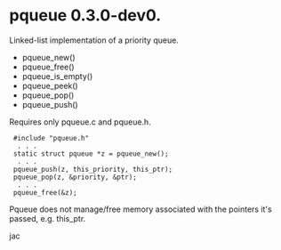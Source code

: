 # pqueue 0.3.0-dev0.

Linked-list implementation of a priority queue.

*   pqueue\_new()
*   pqueue\_free()
*   pqueue\_is\_empty()
*   pqueue\_peek()
*   pqueue\_pop()
*   pqueue\_push()

Requires only pqueue.c and pqueue.h.

     #include "pqueue.h"
      . . .
     static struct pqueue *z = pqueue_new();
      . . .
     pqueue_push(z, this_priority, this_ptr);
     pqueue_pop(z, &priority, &ptr);
      . . .
     pqueue_free(&z);

Pqueue does not manage/free memory associated with the pointers it's passed,
e.g. this\_ptr.

jac
